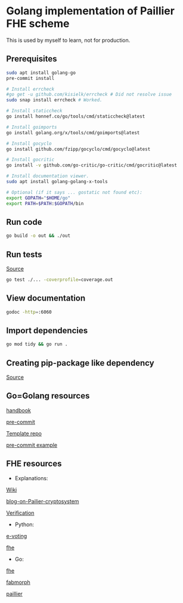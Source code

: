 # Golang implementation of Paillier FHE scheme

This is used by myself to learn, not for production.

## Prerequisites

```sh
sudo apt install golang-go
pre-commit install

# Install errcheck
#go get -u github.com/kisielk/errcheck # Did not resolve issue
sudo snap install errcheck # Worked.

# Install staticcheck
go install honnef.co/go/tools/cmd/staticcheck@latest

# Install goimports
go install golang.org/x/tools/cmd/goimports@latest

# Install gocyclo
go install github.com/fzipp/gocyclo/cmd/gocyclo@latest

# Install gocritic
go install -v github.com/go-critic/go-critic/cmd/gocritic@latest

# Install documentation viewer.
sudo apt install golang-golang-x-tools

# Optional (if it says ... gostatic not found etc):
export GOPATH="$HOME/go"
export PATH=$PATH:$GOPATH/bin

```

## Run code

```sh
go build -o out && ./out
```

## Run tests

[Source](https://blogs.halodoc.io/golang-unit-testing/)

```sh
go test ./... -coverprofile=coverage.out
```

## View documentation

```sh
godoc -http=:6060
```

## Import dependencies

```sh
go mod tidy && go run .
```

## Creating pip-package like dependency

[Source](https://go.dev/doc/tutorial/create-module)

## Go=Golang resources

[handbook](https://www.freecodecamp.org/news/learn-golang-handbook/)

[pre-commit](https://github.com/dnephin/pre-commit-golang)

[Template repo](https://github.com/hashicorp/consul/tree/b37fe80eeea2b8df8ecc08ccde863ba6b7eba67d)

[pre-commit example](https://github.com/instill-ai/vdp/blob/8acdbee9885b38b5932e94ec83e7948338a40f5b/.pre-commit-configyaml#L9)

## FHE resources

- Explanations:

[Wiki](https://en.wikipedia.org/wiki/Paillier_cryptosystem)

[blog-on-Pailier-cryptosystem](https://blog.openmined.org/the-paillier-cryptosystem/)

[Verification](https://www.linksight.nl/en/content/homomorphic-encryption/)

- Python:

[e-voting](https://github.com/BenLanders/Homomorphic-E-voting-System/blob/main/paillier_e_voting.py)

[fhe](https://github.com/happydracula/Pallier-Homomorphic-Encryption/blob/main/pallier.py)

- Go:

[fhe](https://github.com/niclabs/tcecdsa/blob/58c70fa14b8e2b2eed238c623cda6d475678f560/l2fhe/l2fhe.go#L12)

[fabmorph](https://github.com/wsmelojr/aulacripto/blob/921d8c1dfbba20c478da66bf636a4ad430d69ec8/hyperledger/fabmorph/fabmorph.go#L232)

[paillier](https://github.com/IPSE-TEAM/go-supernodepdp/blob/807cd751bc9e47d88a43883e932e48a7bf854ccc/paillier.go#L12)
